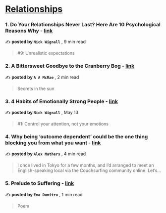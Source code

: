 
<h1><a href=https://medium.com/tag/relationships/recommended target="_blank" rel="noopener noreferrer">Relationships</a></h1>
<h3>1. Do Your Relationships Never Last? Here Are 10 Psychological Reasons Why - <a href=https://medium.com/@nickwignall/do-your-relationships-never-last-here-are-10-psychological-reasons-why-816c660ab6a2?source=tag_recommended_feed---------0-84----------relationships----------91ea3a63_3a84_4e57_b053_b529b09d35c5------- target="_blank" rel="noopener noreferrer">link</a></h3>

✍️ **posted by `Nick Wignall`** <date> , 9 min read</date>

<blockquote>#9: Unrealistic expectations</blockquote>

<h3>2. A Bittersweet Goodbye to the Cranberry Bog - <a href=https://medium.com/short-shorts/a-bittersweet-goodbye-to-the-cranberry-bog-e963d4d32cfd?source=tag_recommended_feed---------1-107----------relationships----------91ea3a63_3a84_4e57_b053_b529b09d35c5------- target="_blank" rel="noopener noreferrer">link</a></h3>

✍️ **posted by `A A McRae`** <date> , 2 min read</date>

<blockquote>Secrets in the sun</blockquote>

<h3>3. 4 Habits of Emotionally Strong People - <a href=https://medium.com/@nickwignall/4-habits-of-emotionally-strong-people-35c1255ba5d4?source=tag_recommended_feed---------2-85----------relationships----------91ea3a63_3a84_4e57_b053_b529b09d35c5------- target="_blank" rel="noopener noreferrer">link</a></h3>

✍️ **posted by `Nick Wignall`** <date> , May 13</date>

<blockquote>#1: Control your attention, not your emotions</blockquote>

<h3>4. Why being ‘outcome dependent’ could be the one thing blocking you from what you want - <a href=https://medium.com/@iamalexmathers/why-being-outcome-dependent-could-be-the-one-thing-blocking-you-from-what-you-want-33b345d2a56b?source=tag_recommended_feed---------3-84----------relationships----------91ea3a63_3a84_4e57_b053_b529b09d35c5------- target="_blank" rel="noopener noreferrer">link</a></h3>

✍️ **posted by `Alex Mathers`** <date> , 4 min read</date>

<blockquote>I once lived in Tokyo for a few months, and I’d arranged to meet an English-speaking local via the Couchsurfing community online. Let’s…</blockquote>

<h3>5. Prelude to Suffering - <a href=https://medium.com/icebergs-poetry/prelude-to-suffering-4c826e58b454?source=tag_recommended_feed---------4-107----------relationships----------91ea3a63_3a84_4e57_b053_b529b09d35c5------- target="_blank" rel="noopener noreferrer">link</a></h3>

✍️ **posted by `Ema Dumitru`** <date> , 1 min read</date>

<blockquote>Poem</blockquote>


